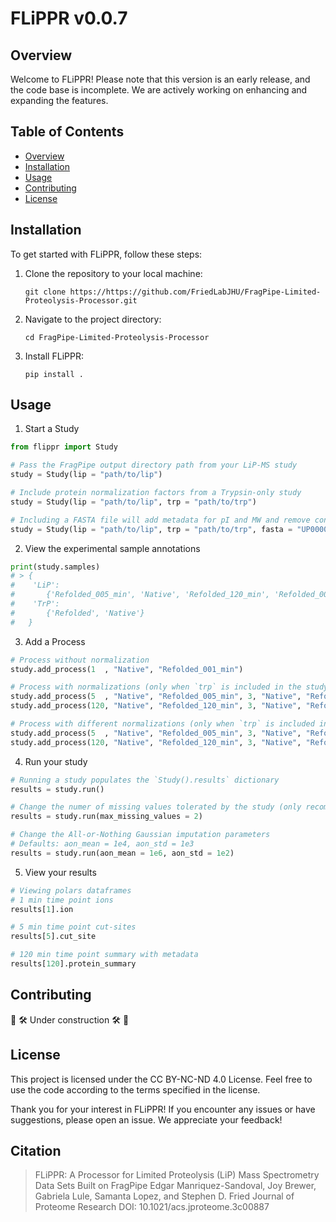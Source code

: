 # FLiPPR v0.0.7

## Overview

Welcome to FLiPPR! Please note that this version is an early release, and the code base is incomplete. We are actively working on enhancing and expanding the features.

## Table of Contents

- [Overview](#overview)
- [Installation](#installation)
- [Usage](#usage)
- [Contributing](#contributing)
- [License](#license)

## Installation

To get started with FLiPPR, follow these steps:

1. Clone the repository to your local machine:

    ```
    git clone https://https://github.com/FriedLabJHU/FragPipe-Limited-Proteolysis-Processor.git
    ```

2. Navigate to the project directory:

    ```
    cd FragPipe-Limited-Proteolysis-Processor
    ```

3. Install FLiPPR:

    ```
    pip install .
    ```

## Usage

1. Start a Study

```python
from flippr import Study

# Pass the FragPipe output directory path from your LiP-MS study
study = Study(lip = "path/to/lip")

# Include protein normalization factors from a Trypsin-only study
study = Study(lip = "path/to/lip", trp = "path/to/trp")

# Including a FASTA file will add metadata for pI and MW and remove contaminants
study = Study(lip = "path/to/lip", trp = "path/to/trp", fasta = "UP000000625_83333.fasta")
```

2. View the experimental sample annotations

```python
print(study.samples)
# > {
#    'LiP': 
#       {'Refolded_005_min', 'Native', 'Refolded_120_min', 'Refolded_001_min'},
#    'TrP': 
#       {'Refolded', 'Native'}
#   }
```

3. Add a Process

```python
# Process without normalization
study.add_process(1  , "Native", "Refolded_001_min")

# Process with normalizations (only when `trp` is included in the study)
study.add_process(5  , "Native", "Refolded_005_min", 3, "Native", "Refolded", 3)
study.add_process(120, "Native", "Refolded_120_min", 3, "Native", "Refolded", 3)

# Process with different normalizations (only when `trp` is included in the study & contains all normalization conditions)
study.add_process(5  , "Native", "Refolded_005_min", 3, "Native", "Refolded_005_min", 3)
study.add_process(120, "Native", "Refolded_120_min", 3, "Native", "Refolded_120_min", 3)
```

4. Run your study

```python
# Running a study populates the `Study().results` dictionary
results = study.run()

# Change the numer of missing values tolerated by the study (only recommended for studies with +4 replicates in all conditions)
results = study.run(max_missing_values = 2)

# Change the All-or-Nothing Gaussian imputation parameters
# Defaults: aon_mean = 1e4, aon_std = 1e3
results = study.run(aon_mean = 1e6, aon_std = 1e2)

```

5. View your results

```python
# Viewing polars dataframes
# 1 min time point ions
results[1].ion

# 5 min time point cut-sites
results[5].cut_site

# 120 min time point summary with metadata
results[120].protein_summary
```

## Contributing

:safety_vest: :hammer_and_wrench: Under construction :hammer_and_wrench: :safety_vest:	

## License

This project is licensed under the CC BY-NC-ND 4.0 License. Feel free to use the code according to the terms specified in the license.

Thank you for your interest in FLiPPR! If you encounter any issues or have suggestions, please open an issue. We appreciate your feedback!

## Citation

> FLiPPR: A Processor for Limited Proteolysis (LiP) Mass Spectrometry Data Sets Built on FragPipe
Edgar Manriquez-Sandoval, Joy Brewer, Gabriela Lule, Samanta Lopez, and Stephen D. Fried
Journal of Proteome Research
DOI: 10.1021/acs.jproteome.3c00887
> 
